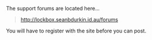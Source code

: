 The support forums are located here...

> http://lockbox.seanbdurkin.id.au/forums

You will have to register with the site before you can post.